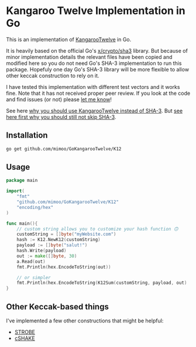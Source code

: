 # Kangaroo Twelve Implementation in Go

This is an implementation of [KangarooTwelve](http://keccak.noekeon.org/kangarootwelve.html) in Go.

It is heavily based on the official Go's [x/crypto/sha3](https://godoc.org/golang.org/x/crypto/sha3) library. But because of minor implementation details the relevant files have been copied and modified here so you do not need Go's SHA-3 implementation to run this package. Hopefuly one day Go's SHA-3 library will be more flexible to allow other keccak construction to rely on it.

I have tested this implementation with different test vectors and it works fine. Note that it has not received proper peer review. If you look at the code and find issues (or not) please [let me know](https://www.cryptologie.net/contact/)!

See here [why you should use KangarooTwelve instead of SHA-3](https://www.cryptologie.net/article/393/kangarootwelve/). But [see here first why you should still not skip SHA-3](https://www.cryptologie.net/article/400/maybe-you-shouldnt-skip-sha-3/).

## Installation

```sh
go get github.com/mimoo/GoKangarooTwelve/K12
```

## Usage

```go
package main

import(
    "fmt"
    "github.com/mimoo/GoKangarooTwelve/K12"
    "encoding/hex"
)

func main(){
    // custom string allows you to customize your hash function 🙃
    customString = []byte("myWebsite.com")
    hash := K12.NewK12(customString)
    payload := []byte("salut!")
    hash.Write(payload)
    out := make([]byte, 30)
    a.Read(out)
    fmt.Println(hex.EncodeToString(out))

    // or simpler
    fmt.Println(hex.EncodeToString(K12Sum(customString, payload, out)
}
```

## Other Keccak-based things

I've implemented a few other constructions that might be helpful:

* [STROBE](https://github.com/mimoo/StrobeGo/blob/master/golang.org/x/crypto/sha3/strobe.go) 
* [cSHAKE](https://github.com/mimoo/StrobeGo/blob/master/golang.org/x/crypto/sha3/sp800-185.go)



